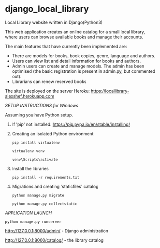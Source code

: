 # django_local_library
Local Library website written in Django(Python3)

This web application creates an online catalog for a small local library, where users can browse available books and manage their accounts.

The main features that have currently been implemented are:

* There are models for books, book copies, genre, language and authors.
* Users can view list and detail information for books and authors.
* Admin users can create and manage models. The admin has been optimised (the basic registration is present in admin.py, but commented out).
* Librarians can renew reserved books

The site is deployed on the server Heroku: https://locallibrary-alexshef.herokuapp.com

*SETUP INSTRUCTIONS for Windows*

  Assuming you have Python setup.

  1. If 'pip' not installed:
        https://pip.pypa.io/en/stable/installing/
  2. Creating an isolated Python environment
  
        `pip install virtualenv`
        
        `virtualenv venv`
        
        `venv\Scripts\activate`
  3. Install the libraries
  
        `pip install -r requirements.txt`
  4. Migrations and creating 'staticfiles' catalog
  
        `python manage.py migrate`
        
        `python manage.py collectstatic`
        
*APPLICATION LAUNCH*

   `python manage.py runserver`
   
   http://127.0.0.1:8000/admin/ - Django administration

   http://127.0.0.1:8000/catalog/ - the library catalog
